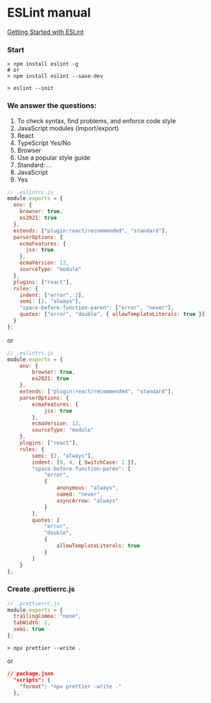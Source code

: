 # ESLint manual
[Getting Started with ESLint](https://eslint.org/docs/user-guide/getting-started)
### Start
```shell
> npm install eslint -g
# or
> npm install eslint --save-dev
```
```shell
> eslint --init
```
### We answer the questions:
1. To check syntax, find problems, and enforce code style
2. JavaScript modules (import/export)
3. React
4. TypeScript Yes/No
5. Browser
6. Use a popular style guide
7. Standard: ...
8. JavaScript
9. Yes

```javascript
// .eslintrc.js
module.exports = {
  env: {
    browser: true,
    es2021: true
  },
  extends: ["plugin:react/recommended", "standard"],
  parserOptions: {
    ecmaFeatures: {
      jsx: true
    },
    ecmaVersion: 12,
    sourceType: "module"
  },
  plugins: ["react"],
  rules: {
    indent: ["error", 2],
    semi: [2, "always"],
    "space-before-function-paren": ["error", "never"],
    quotes: ["error", "double", { allowTemplateLiterals: true }]
  }
};
```
or 
```javascript
// .eslintrc.js
module.exports = {
    env: {
        browser: true,
        es2021: true
    },
    extends: ["plugin:react/recommended", "standard"],
    parserOptions: {
        ecmaFeatures: {
            jsx: true
        },
        ecmaVersion: 12,
        sourceType: "module"
    },
    plugins: ["react"],
    rules: {
        semi: [2, "always"],
        indent: [0, 4, { SwitchCase: 1 }],
        "space-before-function-paren": [
            "error",
            {
                anonymous: "always",
                named: "never",
                asyncArrow: "always"
            }
        ],
        quotes: [
            "error",
            "double",
            {
                allowTemplateLiterals: true
            }
        ]
    }
};
```
### Create .prettierrc.js
```javascript
// .prettierrc.js
module.exports = {
  trailingComma: "none",
  tabWidth: 2,
  semi: true
};
```
```shell
> npx prettier --write .
```
or
```json
// package.json
  "scripts": {
    "format": "npx prettier -write ."
  },
  ```